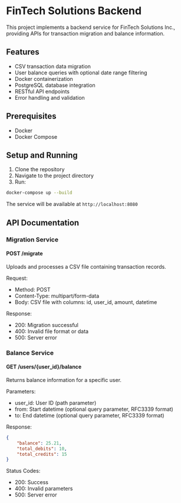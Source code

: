 # FinTech Solutions Backend

This project implements a backend service for FinTech Solutions Inc., providing APIs for transaction migration and balance information.

## Features

- CSV transaction data migration
- User balance queries with optional date range filtering
- Docker containerization
- PostgreSQL database integration
- RESTful API endpoints
- Error handling and validation

## Prerequisites

- Docker
- Docker Compose

## Setup and Running

1. Clone the repository
2. Navigate to the project directory
3. Run:
```bash
docker-compose up --build
```

The service will be available at `http://localhost:8080`

## API Documentation

### Migration Service

#### POST /migrate
Uploads and processes a CSV file containing transaction records.

Request:
- Method: POST
- Content-Type: multipart/form-data
- Body: CSV file with columns: id, user_id, amount, datetime

Response:
- 200: Migration successful
- 400: Invalid file format or data
- 500: Server error

### Balance Service

#### GET /users/{user_id}/balance
Returns balance information for a specific user.

Parameters:
- user_id: User ID (path parameter)
- from: Start datetime (optional query parameter, RFC3339 format)
- to: End datetime (optional query parameter, RFC3339 format)

Response:
```json
{
    "balance": 25.21,
    "total_debits": 10,
    "total_credits": 15
}
```

Status Codes:
- 200: Success
- 400: Invalid parameters
- 500: Server error
